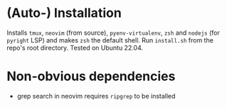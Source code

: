 
# (Auto-) Installation
Installs `tmux`, `neovim` (from source), `pyenv-virtualenv`, `zsh` and `nodejs`
(for `pyright` LSP) and makes `zsh` the default shell.
Run `install.sh` from the repo's root directory. Tested on Ubuntu 22.04.

# Non-obvious dependencies
- grep search in neovim requires `ripgrep` to be installed
